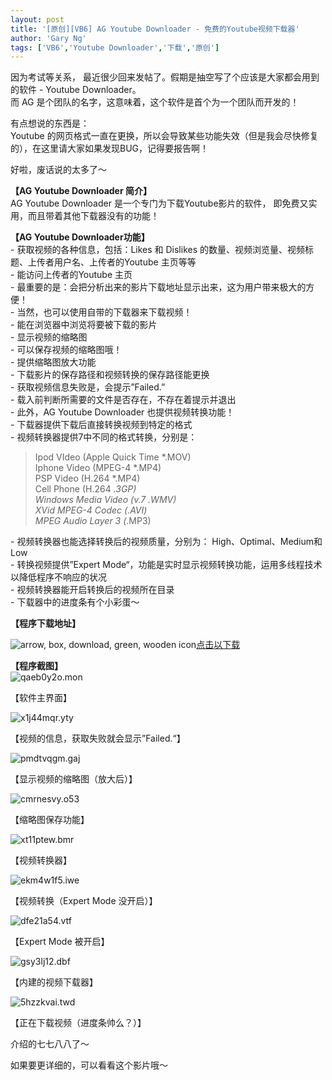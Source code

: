 ```yaml
---
layout: post
title: '[原创][VB6] AG Youtube Downloader - 免费的Youtube视频下载器'
author: 'Gary Ng'
tags: ['VB6','Youtube Downloader','下载','原创']
---
```


因为考试等关系， 最近很少回来发帖了。假期是抽空写了个应该是大家都会用到的软件 -  Youtube Downloader。  
而 AG 是个团队的名字，这意味着，这个软件是首个为一个团队而开发的！  
  
有点想说的东西是：  
Youtube 的网页格式一直在更换，所以会导致某些功能失效（但是我会尽快修复的），在这里请大家如果发现BUG，记得要报告啊！  
  
好啦，废话说的太多了～  
  
**【AG Youtube Downloader 简介】**  
AG Youtube Downloader 是一个专门为下载Youtube影片的软件， 即免费又实用，而且带着其他下载器没有的功能！  
  
**【AG Youtube Downloader功能】**  
\- 获取视频的各种信息，包括：Likes 和 Dislikes 的数量、视频浏览量、视频标题、上传者用户名、上传者的Youtube 主页等等  
\- 能访问上传者的Youtube 主页  
\- 最重要的是：会把分析出来的影片下载地址显示出来，这为用户带来极大的方便！  
\- 当然，也可以使用自带的下载器来下载视频！  
\- 能在浏览器中浏览将要被下载的影片  
\- 显示视频的缩略图  
\- 可以保存视频的缩略图哦！  
\- 提供缩略图放大功能  
\- 下载影片的保存路径和视频转换的保存路径能更换  
\- 获取视频信息失败是，会提示”Failed.”  
\- 载入前判断所需要的文件是否存在，不存在着提示并退出  
\- 此外，AG Youtube Downloader 也提供视频转换功能！  
\- 下载器提供下载后直接转换视频到特定的格式  
\- 视频转换器提供7中不同的格式转换，分别是：  


> Ipod VIdeo (Apple Quick Time *.MOV)  
Iphone Video (MPEG-4 *.MP4)  
PSP Video (H.264 *.MP4)  
Cell Phone (H.264 *.3GP)  
Windows Media Video (v.7 *.WMV)  
XVid MPEG-4 Codec (*.AVI)  
MPEG Audio Layer 3 (*.MP3)

\- 视频转换器也能选择转换后的视频质量，分别为： High、Optimal、Medium和Low  
\- 转换视频提供”Expert Mode“，功能是实时显示视频转换功能，运用多线程技术以降低程序不响应的状况  
\- 视频转换器能开启转换后的视频所在目录  
\- 下载器中的进度条有个小彩蛋～  
  
**【程序下载地址】**  


![arrow, box, download, green, wooden icon](http://cdn1.iconfinder.com/data/icons/CrystalClear/128x128/apps/ark2.png)[点击以下载](http://dl.dropbox.com/u/43619472/%E6%89%B9%E5%A4%84%E7%90%86/VB6/Youtube%20Downloader/AG%20Youtube%20Downloader%20-%20By%20GaryNg.zip)

**【程序截图】**  
![qaeb0y2o.mon](http://lh5.ggpht.com/-Bz21n4Fweq0/T2ia6kdaUrI/AAAAAAAABaY/WSGQbZzOHjQ/qaeb0y2o.mon_thumb.png?imgmax=800)  


【软件主界面】

![x1j44mqr.yty](http://lh5.ggpht.com/-GVpadq4EnpQ/T2ia9Oq43fI/AAAAAAAABao/ovg_hH5Hnpw/x1j44mqr.yty_thumb.png?imgmax=800)

【视频的信息，获取失败就会显示”Failed.“】

![pmdtvqgm.gaj](http://lh6.ggpht.com/-NmKIXOzU6Yg/T2ibCjPHN3I/AAAAAAAABa4/ny61NugwfjU/pmdtvqgm.gaj_thumb.png?imgmax=800)

【显示视频的缩略图（放大后）】

![cmrnesvy.o53](http://lh3.ggpht.com/-gYoE0JFfhrE/T2ibG4SzsAI/AAAAAAAABbI/1mj7BPlGtT8/cmrnesvy.o53_thumb.png?imgmax=800)

【缩略图保存功能】

![xt11ptew.bmr](http://lh5.ggpht.com/-Nll9u2SsnYE/T2ibI_shc8I/AAAAAAAABbY/0wuBqnmLv_o/xt11ptew.bmr_thumb.png?imgmax=800)

【视频转换器】

![ekm4w1f5.iwe](http://lh3.ggpht.com/-qjvD_dWTyeY/T2ibLWrNjvI/AAAAAAAABbo/qEaBTDRVjlw/ekm4w1f5.iwe_thumb.png?imgmax=800)

【视频转换（Expert Mode 没开启）】

![dfe21a54.vtf](http://lh6.ggpht.com/-WYSeS_J99Yc/T2ibOKklOEI/AAAAAAAABb4/Pjpl1Btd21Q/dfe21a54.vtf_thumb.png?imgmax=800)

【Expert Mode 被开启】

![gsy3lj12.dbf](http://lh6.ggpht.com/-PXeEk3I0DiE/T2ibQX9EunI/AAAAAAAABcI/FToQb9uniXs/gsy3lj12.dbf_thumb.png?imgmax=800)

【内建的视频下载器】

![5hzzkvai.twd](http://lh3.ggpht.com/-pG0Mo7-tbQs/T2ibTUipRYI/AAAAAAAABcY/4DsU4-0eExI/5hzzkvai.twd_thumb.png?imgmax=800)

【正在下载视频（进度条帅么？）】

  


介绍的七七八八了～

如果要更详细的，可以看看这个影片哦～
